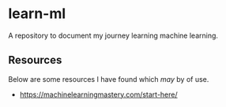 # learn-ml
A repository to document my journey learning machine learning.

## Resources
Below are some resources I have found which *may* by of use.

* https://machinelearningmastery.com/start-here/

